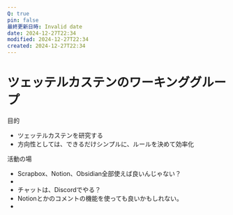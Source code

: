 ```yaml
---
Q: true
pin: false
最終更新日時: Invalid date
date: 2024-12-27T22:34
modified: 2024-12-27T22:34
created: 2024-12-27T22:34
---
```

# ツェッテルカステンのワーキンググループ

目的

- ツェッテルカステンを研究する  
- 方向性としては、できるだけシンプルに、ルールを決めて効率化  

活動の場

- Scrapbox、Notion、Obsidian全部使えば良いんじゃない？  
-  
- チャットは、Discordでやる？  
- Notionとかのコメントの機能を使っても良いかもしれない。  
-